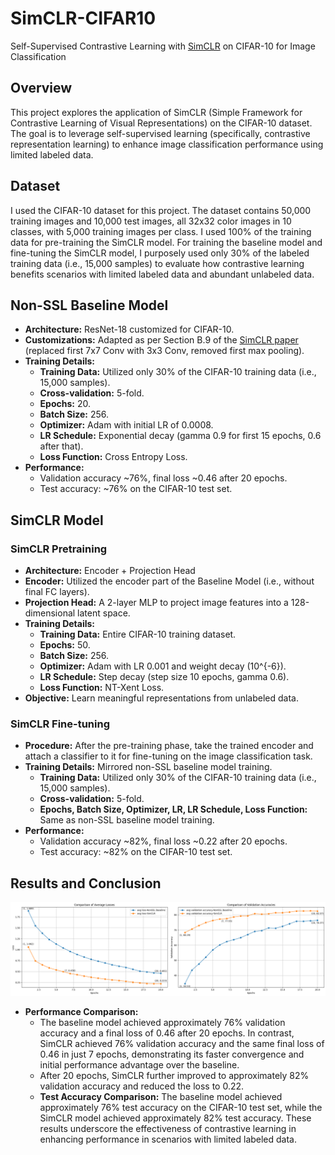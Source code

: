 # SimCLR-CIFAR10
Self-Supervised Contrastive Learning with [SimCLR](https://arxiv.org/pdf/2002.05709) on CIFAR-10 for Image Classification

## Overview
This project explores the application of SimCLR (Simple Framework for Contrastive Learning of Visual Representations) on the CIFAR-10 dataset. The goal is to leverage self-supervised learning (specifically, contrastive representation learning) to enhance image classification performance using limited labeled data.

## Dataset
I used the CIFAR-10 dataset for this project. The dataset contains 50,000 training images and 10,000 test images, all 32x32 color images in 10 classes, with 5,000 training images per class. I used 100% of the training data for pre-training the SimCLR model. For training the baseline model and fine-tuning the SimCLR model, I purposely used only 30% of the labeled training data (i.e., 15,000 samples) to evaluate how contrastive learning benefits scenarios with limited labeled data and abundant unlabeled data.

## Non-SSL Baseline Model
- **Architecture:** ResNet-18 customized for CIFAR-10.
- **Customizations:** Adapted as per Section B.9 of the [SimCLR paper](https://arxiv.org/pdf/2002.05709) (replaced first 7x7 Conv with 3x3 Conv, removed first max pooling).
- **Training Details:**
  - **Training Data:** Utilized only 30% of the CIFAR-10 training data (i.e., 15,000 samples).
  - **Cross-validation:** 5-fold.
  - **Epochs:** 20.
  - **Batch Size:** 256.
  - **Optimizer:** Adam with initial LR of 0.0008.
  - **LR Schedule:** Exponential decay (gamma 0.9 for first 15 epochs, 0.6 after that).
  - **Loss Function:** Cross Entropy Loss.
- **Performance:**
  - Validation accuracy ~76%, final loss ~0.46 after 20 epochs.
  - Test accuracy: ~76% on the CIFAR-10 test set.

## SimCLR Model
### SimCLR Pretraining
- **Architecture:** Encoder + Projection Head
- **Encoder:** Utilized the encoder part of the Baseline Model (i.e., without final FC layers).
- **Projection Head:** A 2-layer MLP to project image features into a 128-dimensional latent space.
- **Training Details:**
  - **Training Data:** Entire CIFAR-10 training dataset.
  - **Epochs:** 50.
  - **Batch Size:** 256.
  - **Optimizer:** Adam with LR 0.001 and weight decay \(10^{-6}\).
  - **LR Schedule:** Step decay (step size 10 epochs, gamma 0.6).
  - **Loss Function:** NT-Xent Loss.
- **Objective:** Learn meaningful representations from unlabeled data.


### SimCLR Fine-tuning
- **Procedure:** After the pre-training phase, take the trained encoder and attach a classifier to it for fine-tuning on the image classification task.
- **Training Details:** Mirrored non-SSL baseline model training.
  - **Training Data:** Utilized only 30% of the CIFAR-10 training data (i.e., 15,000 samples).
  - **Cross-validation:** 5-fold.
  - **Epochs, Batch Size, Optimizer, LR, LR Schedule, Loss Function:** Same as non-SSL baseline model training.
- **Performance:**
  - Validation accuracy ~82%, final loss ~0.22 after 20 epochs.
  - Test accuracy: ~82% on the CIFAR-10 test set.

## Results and Conclusion
![SimCLR Performance Comparison](https://github.com/ReddyKhajaValluru/SimCLR-CIFAR10/blob/main/SimCLR%20Performance%20Comparison.png)
- **Performance Comparison:**
  - The baseline model achieved approximately 76% validation accuracy and a final loss of 0.46 after 20 epochs. In contrast, SimCLR achieved 76% validation accuracy and the same final loss of 0.46 in just 7 epochs, demonstrating its faster convergence and initial performance advantage over the baseline.
  - After 20 epochs, SimCLR further improved to approximately 82% validation accuracy and reduced the loss to 0.22. 
  - **Test Accuracy Comparison:** The baseline model achieved approximately 76% test accuracy on the CIFAR-10 test set, while the SimCLR model achieved approximately 82% test accuracy. These results underscore the effectiveness of contrastive learning in enhancing performance in scenarios with limited labeled data.
